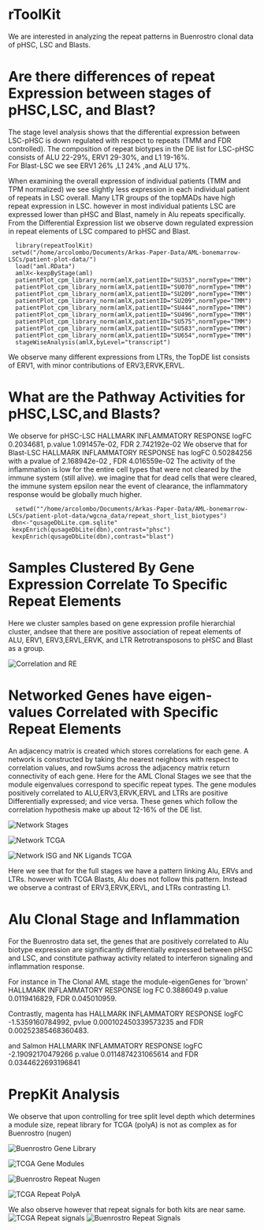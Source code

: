 # rToolKit
We are interested in analyzing the repeat patterns in Buenrostro clonal data of pHSC, LSC and Blasts.  


# Are there differences of repeat Expression between stages of pHSC,LSC, and Blast?
  The stage level analysis shows that the differential expression between LSC-pHSC is down regulated with respect to repeats (TMM and FDR controlled).  The composition of repeat biotypes in the DE list for LSC-pHSC consists of ALU 22-29%, ERV1 29-30%, and L1 19-16%.   
 For Blast-LSC we see ERV1 26% ,L1 24% ,and ALU 17%.

 When examining the overall expression of individual patients (TMM and TPM normalized) we see slightly less expression in each individual patient of repeats in LSC overall.  Many LTR groups of the topMADs have high repeat expression in LSC. however in most individual patients LSC are expressed lower than pHSC and Blast, namely in Alu repeats specifically.  
  From the Differential Expression list we observe down regulated expression in repeat elements of LSC compared to pHSC and Blast. 
```
  library(repeatToolKit)
 setwd("/home/arcolombo/Documents/Arkas-Paper-Data/AML-bonemarrow-LSCs/patient-plot-data/")
  load("aml.RData")
  amlX<-kexpByStage(aml)
  patientPlot_cpm_library_norm(amlX,patientID="SU353",normType="TMM")
  patientPlot_cpm_library_norm(amlX,patientID="SU070",normType="TMM")
  patientPlot_cpm_library_norm(amlX,patientID="SU209",normType="TMM")
  patientPlot_cpm_library_norm(amlX,patientID="SU209",normType="TMM")
  patientPlot_cpm_library_norm(amlX,patientID="SU444",normType="TMM")
  patientPlot_cpm_library_norm(amlX,patientID="SU496",normType="TMM")
  patientPlot_cpm_library_norm(amlX,patientID="SU575",normType="TMM")
  patientPlot_cpm_library_norm(amlX,patientID="SU583",normType="TMM")
  patientPlot_cpm_library_norm(amlX,patientID="SU654",normType="TMM")
  stageWiseAnalysis(amlX,byLevel="transcript")

```
 We observe many different expressions from LTRs, the TopDE list consists of ERV1, with minor contributions of ERV3,ERVK,ERVL.


# What are the Pathway Activities for pHSC,LSC,and Blasts?
We observe for pHSC-LSC HALLMARK INFLAMMATORY RESPONSE logFC 0.2034681, p.value 1.091457e-02, FDR 2.742192e-02
We observe that for Blast-LSC HALLMARK INFLAMMATORY RESPONSE has logFC 0.50284256 with a pvalue of 2.168942e-02 , FDR 4.016559e-02
 The activity of the inflammation is low for the entire cell types that were not cleared by the immune system (still alive).  we imagine that for dead cells that were cleared, the immune system epsilon near the event of clearance, the inflammatory response would be globally much higher. 
```
  setwd(""/home/arcolombo/Documents/Arkas-Paper-Data/AML-bonemarrow-LSCs/patient-plot-data/wgcna_data/repeat_short_list_biotypes")
 dbn<-"qusageDbLite.cpm.sqlite"
 kexpEnrich(qusageDbLite(dbn),contrast="phsc")
 kexpEnrich(qusageDbLite(dbn),contrast="blast")

```
 
# Samples Clustered By Gene Expression Correlate To Specific Repeat Elements
Here we cluster samples based on gene expression profile hierarchial cluster, andsee that there are positive association of repeat elements of ALU, ERV1, ERV3,ERVL,ERVK, and LTR Retrotransposons to pHSC and Blast as a group.

![Correlation and RE](/inst/extdata/images/TxBiotype_Correlation_Samples-1.png)


# Networked Genes have eigen-values Correlated with Specific Repeat Elements

An adjacency matrix is created which stores correlations for each gene. A network is constructed by taking the nearest neighbors with respect to correlation values, and rowSums across the adjacency matrix return connectivity of each gene.  Here for the AML Clonal Stages we see that the module eigenvalues correspond to specific repeat types.  The gene modules positively correlated to ALU,ERV3,ERVK,ERVL and LTRs are positive Differentially expressed; and vice versa.  These genes which follow the correlation hypothesis make up about 12-16% of the DE list. 

![Network Stages](/inst/extdata/images/correlation_plots-1.png)

![Network TCGA](/inst/extdata/images/full_correlation_plots-1.png)

![Network ISG and NK Ligands TCGA](/inst/images/TCGA_ISG_NKLIGANDS_correlation_plots-1.png)

Here we see that for the full stages we have a pattern linking Alu, ERVs and LTRs. however with TCGA Blasts,  Alu does not follow this pattern.  Instead we observe a contrast of ERV3,ERVK,ERVL, and LTRs contrasting L1.

# Alu Clonal Stage and Inflammation
For the Buenrostro data set, the genes that are positively correlated to Alu biotype expression are significantly differentially expressed between pHSC and LSC, and constitute pathway activity related to interferon signaling and inflammation response.

 For instance in The Clonal AML stage the module-eigenGenes for 'brown' HALLMARK INFLAMMATORY RESPONSE  log FC 0.3886049 p.value 0.0119416829, FDR 0.045010959. 

Contrastly, magenta has HALLMARK INFLAMMATORY RESPONSE   logFC -1.5359160784992, pvlue 0.000102450339573235 and FDR 0.00252385468360483.

and Salmon  HALLMARK INFLAMMATORY RESPONSE  logFC -2.19092170479266 p.value 0.0114874231065614 and FDR 0.0344622693196841

# PrepKit Analysis
We observe that upon controlling for tree split level depth which determines a module size, repeat library for TCGA (polyA) is not as complex as for Buenrostro (nugen)

![Buenrostro Gene Library](/inst/extdata/images/Module_choices-1.png)

![TCGA Gene Modules](/inst/extdata/images/Module_choices-2.png)

![Buenrostro Repeat Nugen](/inst/extdata/images/Module_choices-3.png)

![TCGA  Repeat PolyA](/inst/extdata/images/Module_choices-4.png)


We also observe however that repeat signals for both kits are near same.
![TCGA  Repeat signals](/inst/images/TCGA_Buenrostro_RepeatSignals-1.png)
![Buenrostro  Repeat Signals](/inst/images/TCGA_Buenrostro_RepeatSignals-2.png)
